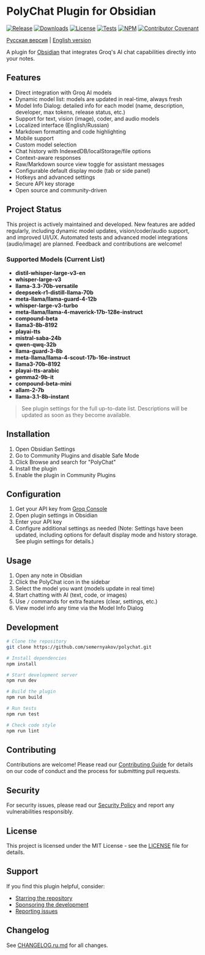 # PolyChat Plugin for Obsidian

[![Release](https://img.shields.io/github/v/release/semernyakov/polychat?style=flat-square)](https://github.com/semernyakov/polychat/releases/latest)
[![Downloads](https://img.shields.io/github/downloads/semernyakov/polychat/total?style=flat-square)](https://github.com/semernyakov/polychat/releases)
[![License](https://img.shields.io/github/license/semernyakov/polychat?style=flat-square)](LICENSE)
[![Tests](https://img.shields.io/github/actions/workflow/status/semernyakov/polychat/ci.yml?branch=master&style=flat-square)](https://github.com/semernyakov/polychat/actions/workflows/ci.yml)
[![NPM](https://img.shields.io/npm/v/groq-chat-plugin?style=flat-square)](https://www.npmjs.com/package/groq-chat-plugin)
[![Contributor Covenant](https://img.shields.io/badge/Contributor%20Covenant-2.1-4baaaa?style=flat-square)](code_of_conduct.md)

<!-- [![Coverage](https://img.shields.io/codecov/c/github/semernyakov/groq-chat-plugin?style=flat-square)](https://codecov.io/gh/semernyakov/groq-chat-plugin) -->

[Русская версия](README.ru.md) | [English version](README.md)

A plugin for [Obsidian](https://obsidian.md) that integrates Groq's AI chat capabilities directly into your notes.

## Features

- Direct integration with Groq AI models
- Dynamic model list: models are updated in real-time, always fresh
- Model Info Dialog: detailed info for each model (name, description, developer, max tokens, release status, etc.)
- Support for text, vision (image), coder, and audio models
- Localized interface (English/Russian)
- Markdown formatting and code highlighting
- Mobile support
- Custom model selection
- Chat history with IndexedDB/localStorage/file options
- Context-aware responses
- Raw/Markdown source view toggle for assistant messages
- Configurable default display mode (tab or side panel)
- Hotkeys and advanced settings
- Secure API key storage
- Open source and community-driven

## Project Status

This project is actively maintained and developed. New features are added regularly, including dynamic model updates, vision/coder/audio support, and improved UI/UX. Automated tests and advanced model integrations (audio/image) are planned. Feedback and contributions are welcome!

### Supported Models (Current List)

- **distil-whisper-large-v3-en**
- **whisper-large-v3**
- **llama-3.3-70b-versatile**
- **deepseek-r1-distill-llama-70b**
- **meta-llama/llama-guard-4-12b**
- **whisper-large-v3-turbo**
- **meta-llama/llama-4-maverick-17b-128e-instruct**
- **compound-beta**
- **llama3-8b-8192**
- **playai-tts**
- **mistral-saba-24b**
- **qwen-qwq-32b**
- **llama-guard-3-8b**
- **meta-llama/llama-4-scout-17b-16e-instruct**
- **llama3-70b-8192**
- **playai-tts-arabic**
- **gemma2-9b-it**
- **compound-beta-mini**
- **allam-2-7b**
- **llama-3.1-8b-instant**

> See plugin settings for the full up-to-date list. Descriptions will be updated as soon as they become available.

## Installation

1. Open Obsidian Settings
2. Go to Community Plugins and disable Safe Mode
3. Click Browse and search for "PolyChat"
4. Install the plugin
5. Enable the plugin in Community Plugins

## Configuration

1. Get your API key from [Groq Console](https://console.groq.com)
2. Open plugin settings in Obsidian
3. Enter your API key
4. Configure additional settings as needed (Note: Settings have been updated, including options for default display mode and history storage. See plugin settings for details.)

## Usage

1. Open any note in Obsidian
2. Click the PolyChat icon in the sidebar
3. Select the model you want (models update in real time)
4. Start chatting with AI (text, code, or images)
5. Use `/` commands for extra features (clear, settings, etc.)
6. View model info any time via the Model Info Dialog

## Development

```bash
# Clone the repository
git clone https://github.com/semernyakov/polychat.git

# Install dependencies
npm install

# Start development server
npm run dev

# Build the plugin
npm run build

# Run tests
npm run test

# Check code style
npm run lint
```

## Contributing

Contributions are welcome! Please read our [Contributing Guide](CONTRIBUTING.md) for details on our code of conduct and the process for submitting pull requests.

## Security

For security issues, please read our [Security Policy](SECURITY.md) and report any vulnerabilities responsibly.

## License

This project is licensed under the MIT License - see the [LICENSE](LICENSE) file for details.

## Support

If you find this plugin helpful, consider:

- [Starring the repository](https://github.com/semernyakov/polychat)
- [Sponsoring the development](https://yoomoney.ru/fundraise/194GT5A5R07.250321)
- [Reporting issues](https://github.com/semernyakov/polychat/issues)

## Changelog

See [CHANGELOG.ru.md](CHANGELOG.ru.md) for all changes.
